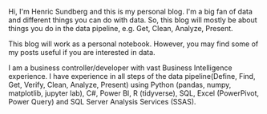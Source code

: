 <!--
.. title: About me
.. slug: about-me
.. date: 2019-03-13 20:44:54 UTC
.. tags: 
.. category: 
.. link: 
.. description: 
.. type: text
-->

Hi, I'm Henric Sundberg and this is my personal blog. I'm a big fan of data and different things you can do with data. So, this blog will mostly be about things you do in the data pipeline, e.g. Get, Clean, Analyze, Present.

This blog will work as a personal notebook. However, you may find some of my posts useful if you are interested in data.

I am a business controller/developer with vast Business Intelligence experience. I have experience in all steps of the data pipeline(Define, Find, Get, Verify, Clean, Analyze, Present) using Python (pandas, numpy, matplotlib, jupyter lab), C#, Power BI, R (tidyverse), SQL, Excel (PowerPivot, Power Query) and SQL Server Analysis Services (SSAS).